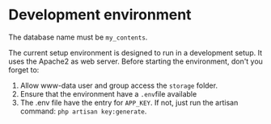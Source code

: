 # Development environment

The database name must be `my_contents`.

The current setup environment is designed to run in a development setup. It uses the Apache2 as web server. Before starting the environment, don't you forget to:

1. Allow www-data user and group access the `storage` folder.
2. Ensure that the environment have a `.env`file available
3. The .env file have the entry for `APP_KEY`. If not, just run the artisan command: `php artisan key:generate`.
